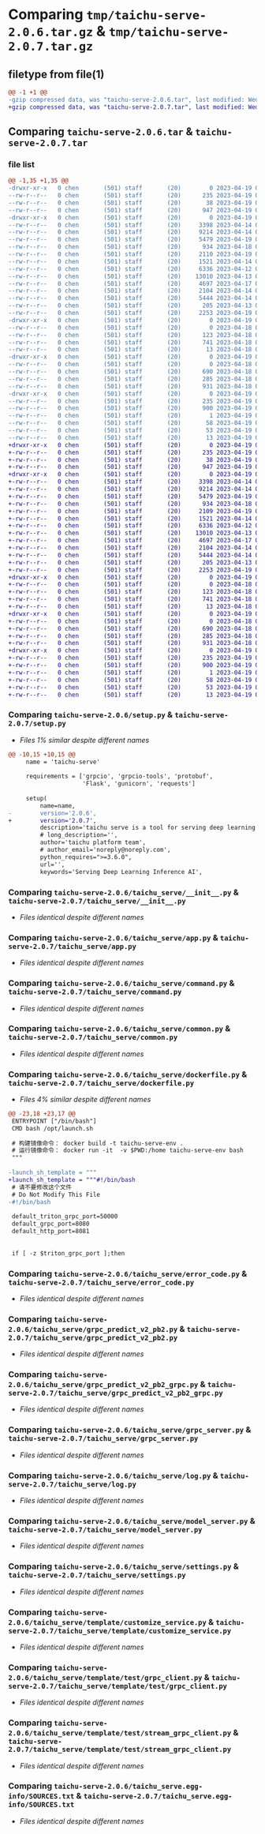 # Comparing `tmp/taichu-serve-2.0.6.tar.gz` & `tmp/taichu-serve-2.0.7.tar.gz`

## filetype from file(1)

```diff
@@ -1 +1 @@
-gzip compressed data, was "taichu-serve-2.0.6.tar", last modified: Wed Apr 19 02:08:03 2023, max compression
+gzip compressed data, was "taichu-serve-2.0.7.tar", last modified: Wed Apr 19 02:10:56 2023, max compression
```

## Comparing `taichu-serve-2.0.6.tar` & `taichu-serve-2.0.7.tar`

### file list

```diff
@@ -1,35 +1,35 @@
-drwxr-xr-x   0 chen       (501) staff       (20)        0 2023-04-19 02:08:03.003566 taichu-serve-2.0.6/
--rw-r--r--   0 chen       (501) staff       (20)      235 2023-04-19 02:08:03.003379 taichu-serve-2.0.6/PKG-INFO
--rw-r--r--   0 chen       (501) staff       (20)       38 2023-04-19 02:08:03.003611 taichu-serve-2.0.6/setup.cfg
--rw-r--r--   0 chen       (501) staff       (20)      947 2023-04-19 02:07:27.000000 taichu-serve-2.0.6/setup.py
-drwxr-xr-x   0 chen       (501) staff       (20)        0 2023-04-19 02:08:02.999485 taichu-serve-2.0.6/taichu_serve/
--rw-r--r--   0 chen       (501) staff       (20)     3398 2023-04-14 02:56:12.000000 taichu-serve-2.0.6/taichu_serve/__init__.py
--rw-r--r--   0 chen       (501) staff       (20)     9214 2023-04-14 05:19:23.000000 taichu-serve-2.0.6/taichu_serve/app.py
--rw-r--r--   0 chen       (501) staff       (20)     5479 2023-04-19 02:05:09.000000 taichu-serve-2.0.6/taichu_serve/command.py
--rw-r--r--   0 chen       (501) staff       (20)      934 2023-04-18 09:03:28.000000 taichu-serve-2.0.6/taichu_serve/common.py
--rw-r--r--   0 chen       (501) staff       (20)     2110 2023-04-19 02:07:17.000000 taichu-serve-2.0.6/taichu_serve/dockerfile.py
--rw-r--r--   0 chen       (501) staff       (20)     1521 2023-04-14 04:52:00.000000 taichu-serve-2.0.6/taichu_serve/error_code.py
--rw-r--r--   0 chen       (501) staff       (20)     6336 2023-04-12 06:27:59.000000 taichu-serve-2.0.6/taichu_serve/grpc_predict_v2_pb2.py
--rw-r--r--   0 chen       (501) staff       (20)    13010 2023-04-13 09:06:46.000000 taichu-serve-2.0.6/taichu_serve/grpc_predict_v2_pb2_grpc.py
--rw-r--r--   0 chen       (501) staff       (20)     4697 2023-04-17 04:31:53.000000 taichu-serve-2.0.6/taichu_serve/grpc_server.py
--rw-r--r--   0 chen       (501) staff       (20)     2104 2023-04-14 09:24:14.000000 taichu-serve-2.0.6/taichu_serve/log.py
--rw-r--r--   0 chen       (501) staff       (20)     5444 2023-04-14 01:39:52.000000 taichu-serve-2.0.6/taichu_serve/model_server.py
--rw-r--r--   0 chen       (501) staff       (20)      205 2023-04-13 09:06:46.000000 taichu-serve-2.0.6/taichu_serve/ratelimiter.py
--rw-r--r--   0 chen       (501) staff       (20)     2253 2023-04-19 01:27:54.000000 taichu-serve-2.0.6/taichu_serve/settings.py
-drwxr-xr-x   0 chen       (501) staff       (20)        0 2023-04-19 02:08:03.002087 taichu-serve-2.0.6/taichu_serve/template/
--rw-r--r--   0 chen       (501) staff       (20)        0 2023-04-18 02:46:49.000000 taichu-serve-2.0.6/taichu_serve/template/__init__.py
--rw-r--r--   0 chen       (501) staff       (20)      123 2023-04-18 08:48:18.000000 taichu-serve-2.0.6/taichu_serve/template/config.ini
--rw-r--r--   0 chen       (501) staff       (20)      741 2023-04-18 03:02:30.000000 taichu-serve-2.0.6/taichu_serve/template/customize_service.py
--rw-r--r--   0 chen       (501) staff       (20)       13 2023-04-18 03:02:30.000000 taichu-serve-2.0.6/taichu_serve/template/requirements.txt
-drwxr-xr-x   0 chen       (501) staff       (20)        0 2023-04-19 02:08:03.003018 taichu-serve-2.0.6/taichu_serve/template/test/
--rw-r--r--   0 chen       (501) staff       (20)        0 2023-04-18 02:46:49.000000 taichu-serve-2.0.6/taichu_serve/template/test/__init__.py
--rw-r--r--   0 chen       (501) staff       (20)      690 2023-04-18 08:48:18.000000 taichu-serve-2.0.6/taichu_serve/template/test/grpc_client.py
--rw-r--r--   0 chen       (501) staff       (20)      285 2023-04-18 08:45:26.000000 taichu-serve-2.0.6/taichu_serve/template/test/http_client.py
--rw-r--r--   0 chen       (501) staff       (20)      931 2023-04-18 08:48:18.000000 taichu-serve-2.0.6/taichu_serve/template/test/stream_grpc_client.py
-drwxr-xr-x   0 chen       (501) staff       (20)        0 2023-04-19 02:08:03.000439 taichu-serve-2.0.6/taichu_serve.egg-info/
--rw-r--r--   0 chen       (501) staff       (20)      235 2023-04-19 02:08:02.000000 taichu-serve-2.0.6/taichu_serve.egg-info/PKG-INFO
--rw-r--r--   0 chen       (501) staff       (20)      900 2023-04-19 02:08:02.000000 taichu-serve-2.0.6/taichu_serve.egg-info/SOURCES.txt
--rw-r--r--   0 chen       (501) staff       (20)        1 2023-04-19 02:08:02.000000 taichu-serve-2.0.6/taichu_serve.egg-info/dependency_links.txt
--rw-r--r--   0 chen       (501) staff       (20)       58 2023-04-19 02:08:02.000000 taichu-serve-2.0.6/taichu_serve.egg-info/entry_points.txt
--rw-r--r--   0 chen       (501) staff       (20)       53 2023-04-19 02:08:02.000000 taichu-serve-2.0.6/taichu_serve.egg-info/requires.txt
--rw-r--r--   0 chen       (501) staff       (20)       13 2023-04-19 02:08:02.000000 taichu-serve-2.0.6/taichu_serve.egg-info/top_level.txt
+drwxr-xr-x   0 chen       (501) staff       (20)        0 2023-04-19 02:10:56.731963 taichu-serve-2.0.7/
+-rw-r--r--   0 chen       (501) staff       (20)      235 2023-04-19 02:10:56.731819 taichu-serve-2.0.7/PKG-INFO
+-rw-r--r--   0 chen       (501) staff       (20)       38 2023-04-19 02:10:56.732005 taichu-serve-2.0.7/setup.cfg
+-rw-r--r--   0 chen       (501) staff       (20)      947 2023-04-19 02:10:51.000000 taichu-serve-2.0.7/setup.py
+drwxr-xr-x   0 chen       (501) staff       (20)        0 2023-04-19 02:10:56.728961 taichu-serve-2.0.7/taichu_serve/
+-rw-r--r--   0 chen       (501) staff       (20)     3398 2023-04-14 02:56:12.000000 taichu-serve-2.0.7/taichu_serve/__init__.py
+-rw-r--r--   0 chen       (501) staff       (20)     9214 2023-04-14 05:19:23.000000 taichu-serve-2.0.7/taichu_serve/app.py
+-rw-r--r--   0 chen       (501) staff       (20)     5479 2023-04-19 02:05:09.000000 taichu-serve-2.0.7/taichu_serve/command.py
+-rw-r--r--   0 chen       (501) staff       (20)      934 2023-04-18 09:03:28.000000 taichu-serve-2.0.7/taichu_serve/common.py
+-rw-r--r--   0 chen       (501) staff       (20)     2109 2023-04-19 02:10:19.000000 taichu-serve-2.0.7/taichu_serve/dockerfile.py
+-rw-r--r--   0 chen       (501) staff       (20)     1521 2023-04-14 04:52:00.000000 taichu-serve-2.0.7/taichu_serve/error_code.py
+-rw-r--r--   0 chen       (501) staff       (20)     6336 2023-04-12 06:27:59.000000 taichu-serve-2.0.7/taichu_serve/grpc_predict_v2_pb2.py
+-rw-r--r--   0 chen       (501) staff       (20)    13010 2023-04-13 09:06:46.000000 taichu-serve-2.0.7/taichu_serve/grpc_predict_v2_pb2_grpc.py
+-rw-r--r--   0 chen       (501) staff       (20)     4697 2023-04-17 04:31:53.000000 taichu-serve-2.0.7/taichu_serve/grpc_server.py
+-rw-r--r--   0 chen       (501) staff       (20)     2104 2023-04-14 09:24:14.000000 taichu-serve-2.0.7/taichu_serve/log.py
+-rw-r--r--   0 chen       (501) staff       (20)     5444 2023-04-14 01:39:52.000000 taichu-serve-2.0.7/taichu_serve/model_server.py
+-rw-r--r--   0 chen       (501) staff       (20)      205 2023-04-13 09:06:46.000000 taichu-serve-2.0.7/taichu_serve/ratelimiter.py
+-rw-r--r--   0 chen       (501) staff       (20)     2253 2023-04-19 01:27:54.000000 taichu-serve-2.0.7/taichu_serve/settings.py
+drwxr-xr-x   0 chen       (501) staff       (20)        0 2023-04-19 02:10:56.730576 taichu-serve-2.0.7/taichu_serve/template/
+-rw-r--r--   0 chen       (501) staff       (20)        0 2023-04-18 02:46:49.000000 taichu-serve-2.0.7/taichu_serve/template/__init__.py
+-rw-r--r--   0 chen       (501) staff       (20)      123 2023-04-18 08:48:18.000000 taichu-serve-2.0.7/taichu_serve/template/config.ini
+-rw-r--r--   0 chen       (501) staff       (20)      741 2023-04-18 03:02:30.000000 taichu-serve-2.0.7/taichu_serve/template/customize_service.py
+-rw-r--r--   0 chen       (501) staff       (20)       13 2023-04-18 03:02:30.000000 taichu-serve-2.0.7/taichu_serve/template/requirements.txt
+drwxr-xr-x   0 chen       (501) staff       (20)        0 2023-04-19 02:10:56.731533 taichu-serve-2.0.7/taichu_serve/template/test/
+-rw-r--r--   0 chen       (501) staff       (20)        0 2023-04-18 02:46:49.000000 taichu-serve-2.0.7/taichu_serve/template/test/__init__.py
+-rw-r--r--   0 chen       (501) staff       (20)      690 2023-04-18 08:48:18.000000 taichu-serve-2.0.7/taichu_serve/template/test/grpc_client.py
+-rw-r--r--   0 chen       (501) staff       (20)      285 2023-04-18 08:45:26.000000 taichu-serve-2.0.7/taichu_serve/template/test/http_client.py
+-rw-r--r--   0 chen       (501) staff       (20)      931 2023-04-18 08:48:18.000000 taichu-serve-2.0.7/taichu_serve/template/test/stream_grpc_client.py
+drwxr-xr-x   0 chen       (501) staff       (20)        0 2023-04-19 02:10:56.729943 taichu-serve-2.0.7/taichu_serve.egg-info/
+-rw-r--r--   0 chen       (501) staff       (20)      235 2023-04-19 02:10:56.000000 taichu-serve-2.0.7/taichu_serve.egg-info/PKG-INFO
+-rw-r--r--   0 chen       (501) staff       (20)      900 2023-04-19 02:10:56.000000 taichu-serve-2.0.7/taichu_serve.egg-info/SOURCES.txt
+-rw-r--r--   0 chen       (501) staff       (20)        1 2023-04-19 02:10:56.000000 taichu-serve-2.0.7/taichu_serve.egg-info/dependency_links.txt
+-rw-r--r--   0 chen       (501) staff       (20)       58 2023-04-19 02:10:56.000000 taichu-serve-2.0.7/taichu_serve.egg-info/entry_points.txt
+-rw-r--r--   0 chen       (501) staff       (20)       53 2023-04-19 02:10:56.000000 taichu-serve-2.0.7/taichu_serve.egg-info/requires.txt
+-rw-r--r--   0 chen       (501) staff       (20)       13 2023-04-19 02:10:56.000000 taichu-serve-2.0.7/taichu_serve.egg-info/top_level.txt
```

### Comparing `taichu-serve-2.0.6/setup.py` & `taichu-serve-2.0.7/setup.py`

 * *Files 1% similar despite different names*

```diff
@@ -10,15 +10,15 @@
     name = 'taichu-serve'
 
     requirements = ['grpcio', 'grpcio-tools', 'protobuf',
                     'Flask', 'gunicorn', 'requests']
 
     setup(
         name=name,
-        version='2.0.6',
+        version='2.0.7',
         description='taichu serve is a tool for serving deep learning inference',
         # long_description='',
         author='taichu platform team',
         # author_email='noreply@noreply.com',
         python_requires=">=3.6.0",
         url='',
         keywords='Serving Deep Learning Inference AI',
```

### Comparing `taichu-serve-2.0.6/taichu_serve/__init__.py` & `taichu-serve-2.0.7/taichu_serve/__init__.py`

 * *Files identical despite different names*

### Comparing `taichu-serve-2.0.6/taichu_serve/app.py` & `taichu-serve-2.0.7/taichu_serve/app.py`

 * *Files identical despite different names*

### Comparing `taichu-serve-2.0.6/taichu_serve/command.py` & `taichu-serve-2.0.7/taichu_serve/command.py`

 * *Files identical despite different names*

### Comparing `taichu-serve-2.0.6/taichu_serve/common.py` & `taichu-serve-2.0.7/taichu_serve/common.py`

 * *Files identical despite different names*

### Comparing `taichu-serve-2.0.6/taichu_serve/dockerfile.py` & `taichu-serve-2.0.7/taichu_serve/dockerfile.py`

 * *Files 4% similar despite different names*

```diff
@@ -23,18 +23,17 @@
 ENTRYPOINT ["/bin/bash"]
 CMD bash /opt/launch.sh
 
 # 构建镜像命令： docker build -t taichu-serve-env .
 # 运行镜像命令： docker run -it  -v $PWD:/home taichu-serve-env bash
 """
 
-launch_sh_template = """
+launch_sh_template = """#!/bin/bash
 # 请不要修改这个文件
 # Do Not Modify This File
-#!/bin/bash
 
 default_triton_grpc_port=50000
 default_grpc_port=8080
 default_http_port=8081
 
 
 if [ -z $triton_grpc_port ];then
```

### Comparing `taichu-serve-2.0.6/taichu_serve/error_code.py` & `taichu-serve-2.0.7/taichu_serve/error_code.py`

 * *Files identical despite different names*

### Comparing `taichu-serve-2.0.6/taichu_serve/grpc_predict_v2_pb2.py` & `taichu-serve-2.0.7/taichu_serve/grpc_predict_v2_pb2.py`

 * *Files identical despite different names*

### Comparing `taichu-serve-2.0.6/taichu_serve/grpc_predict_v2_pb2_grpc.py` & `taichu-serve-2.0.7/taichu_serve/grpc_predict_v2_pb2_grpc.py`

 * *Files identical despite different names*

### Comparing `taichu-serve-2.0.6/taichu_serve/grpc_server.py` & `taichu-serve-2.0.7/taichu_serve/grpc_server.py`

 * *Files identical despite different names*

### Comparing `taichu-serve-2.0.6/taichu_serve/log.py` & `taichu-serve-2.0.7/taichu_serve/log.py`

 * *Files identical despite different names*

### Comparing `taichu-serve-2.0.6/taichu_serve/model_server.py` & `taichu-serve-2.0.7/taichu_serve/model_server.py`

 * *Files identical despite different names*

### Comparing `taichu-serve-2.0.6/taichu_serve/settings.py` & `taichu-serve-2.0.7/taichu_serve/settings.py`

 * *Files identical despite different names*

### Comparing `taichu-serve-2.0.6/taichu_serve/template/customize_service.py` & `taichu-serve-2.0.7/taichu_serve/template/customize_service.py`

 * *Files identical despite different names*

### Comparing `taichu-serve-2.0.6/taichu_serve/template/test/grpc_client.py` & `taichu-serve-2.0.7/taichu_serve/template/test/grpc_client.py`

 * *Files identical despite different names*

### Comparing `taichu-serve-2.0.6/taichu_serve/template/test/stream_grpc_client.py` & `taichu-serve-2.0.7/taichu_serve/template/test/stream_grpc_client.py`

 * *Files identical despite different names*

### Comparing `taichu-serve-2.0.6/taichu_serve.egg-info/SOURCES.txt` & `taichu-serve-2.0.7/taichu_serve.egg-info/SOURCES.txt`

 * *Files identical despite different names*

